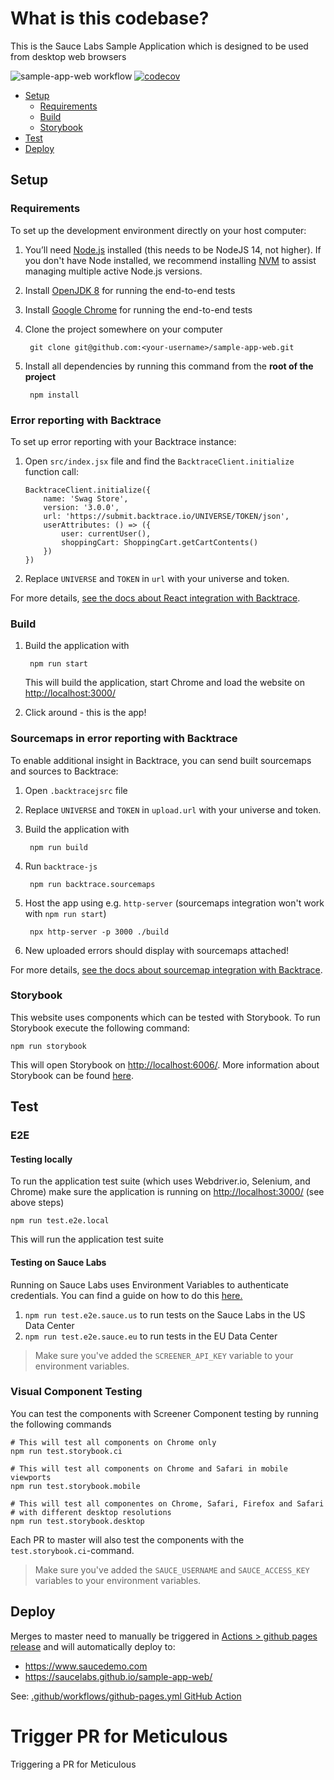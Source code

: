# What is this codebase?
This is the Sauce Labs Sample Application which is designed to be used from desktop web browsers

![sample-app-web workflow](https://github.com/saucelabs/sample-app-web/actions/workflows/sample-app-web.yml/badge.svg)
[![codecov](https://codecov.io/gh/saucelabs/sample-app-web/branch/master/graph/badge.svg?token=Q4UsgDSRd3)](https://codecov.io/gh/saucelabs/sample-app-web)

- [Setup](#setup)
  - [Requirements](#requirements)
  - [Build](#build)
  - [Storybook](#storybook)
- [Test](#test)
- [Deploy](#deploy)

## Setup
### Requirements
To set up the development environment directly on your host computer:

1. You’ll need [Node.js](http://nodejs.org) installed (this needs to be NodeJS 14, not higher). If you don't have Node installed,
we recommend installing [NVM](https://github.com/creationix/nvm) to assist managing multiple active Node.js versions.
1. Install [OpenJDK 8](https://adoptopenjdk.net/) for running the end-to-end tests
1. Install [Google Chrome](https://www.google.com/chrome/) for running the end-to-end tests
1. Clone the project somewhere on your computer

        git clone git@github.com:<your-username>/sample-app-web.git

1. Install all dependencies by running this command from the **root of the project**

        npm install

### Error reporting with Backtrace
To set up error reporting with your Backtrace instance:

1. Open `src/index.jsx` file and find the `BacktraceClient.initialize` function call:
    ```tsx
    BacktraceClient.initialize({
        name: 'Swag Store',
        version: '3.0.0',
        url: 'https://submit.backtrace.io/UNIVERSE/TOKEN/json',
        userAttributes: () => ({
            user: currentUser(),
            shoppingCart: ShoppingCart.getCartContents()
        })
    })
    ```
1. Replace `UNIVERSE` and `TOKEN` in `url` with your universe and token. 

For more details, [see the docs about React integration with Backtrace](https://docs.saucelabs.com/error-reporting/language-integrations/react/).

### Build
1. Build the application with

        npm run start

    This will build the application, start Chrome and load the website on [http://localhost:3000/](http://localhost:3000/)

1. Click around - this is the app!

### Sourcemaps in error reporting with Backtrace
To enable additional insight in Backtrace, you can send built sourcemaps and sources to Backtrace:
1. Open `.backtracejsrc` file
1. Replace `UNIVERSE` and `TOKEN` in `upload.url` with your universe and token.
1. Build the application with

        npm run build

1. Run `backtrace-js`

        npm run backtrace.sourcemaps

1. Host the app using e.g. `http-server` (sourcemaps integration won't work with `npm run start`)

        npx http-server -p 3000 ./build
        
1. New uploaded errors should display with sourcemaps attached!

For more details, [see the docs about sourcemap integration with Backtrace](https://docs.saucelabs.com/error-reporting/platform-integrations/source-map/).

### Storybook
This website uses components which can be tested with Storybook. To run Storybook execute the following command:

    npm run storybook 

This will open Storybook on [http://localhost:6006/](http://localhost:6006/). More information about Storybook can be 
found [here](https://storybook.js.org/docs/react/get-started/introduction).

## Test
### E2E
#### Testing locally
To run the application test suite (which uses Webdriver.io, Selenium, and Chrome) make sure the application is running
on [http://localhost:3000/](http://localhost:3000/) (see above steps)

    npm run test.e2e.local

This will run the application test suite

#### Testing on Sauce Labs
Running on Sauce Labs uses Environment Variables to authenticate credentials. You can find a guide on how to do this
[here.](https://wiki.saucelabs.com/display/DOCS/Best+Practice%3A+Use+Environment+Variables+for+Authentication+Credentials)

1. `npm run test.e2e.sauce.us` to run tests on the Sauce Labs in the US Data Center
2. `npm run test.e2e.sauce.eu` to run tests in the EU Data Center

> Make sure you've added the `SCREENER_API_KEY` variable to your environment variables.

### Visual Component Testing
You can test the components with Screener Component testing by running the following commands

    # This will test all components on Chrome only
    npm run test.storybook.ci
    
    # This will test all components on Chrome and Safari in mobile viewports
    npm run test.storybook.mobile
    
    # This will test all componentes on Chrome, Safari, Firefox and Safari
    # with different desktop resolutions
    npm run test.storybook.desktop

Each PR to master will also test the components with the `test.storybook.ci`-command.

> Make sure you've added the `SAUCE_USERNAME` and `SAUCE_ACCESS_KEY` variables to your environment variables.

## Deploy

Merges to master need to manually be triggered in [Actions > github pages release](https://github.com/saucelabs/sample-app-web/actions/workflows/github-pages.yml) and will automatically deploy to:
* https://www.saucedemo.com
* https://saucelabs.github.io/sample-app-web/

See: [.github/workflows/github-pages.yml GitHub Action](.github/workflows/github-pages.yml)
# Trigger PR for Meticulous
Triggering a PR for Meticulous
 
